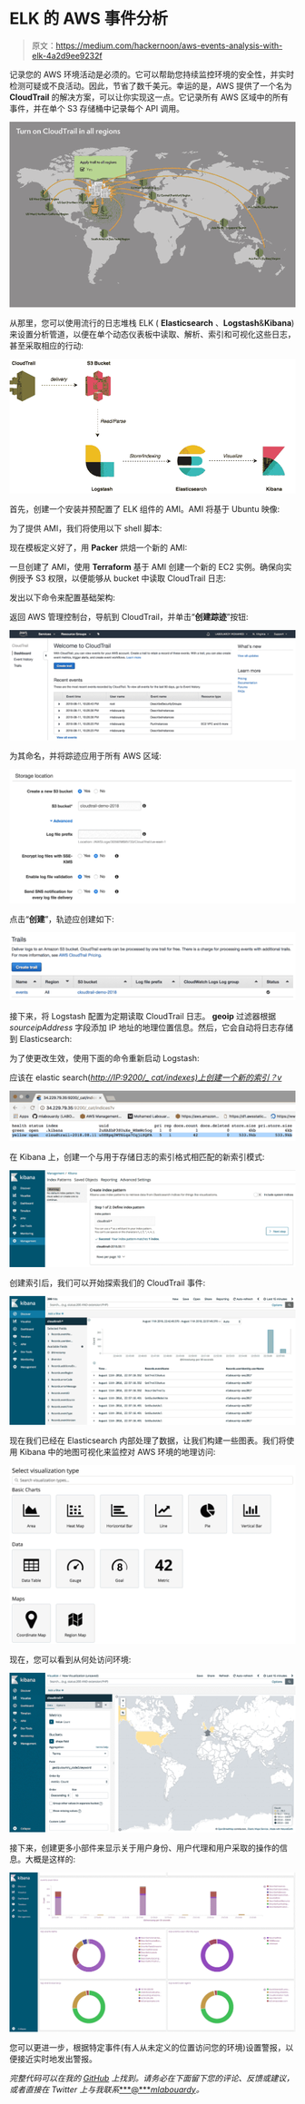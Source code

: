 # ELK 的 AWS 事件分析

> 原文：<https://medium.com/hackernoon/aws-events-analysis-with-elk-4a2d9ee9232f>

记录您的 AWS 环境活动是必须的。它可以帮助您持续监控环境的安全性，并实时检测可疑或不良活动。因此，节省了数千美元。幸运的是，AWS 提供了一个名为 **CloudTrail** 的解决方案，可以让你实现这一点。它记录所有 AWS 区域中的所有事件，并在单个 S3 存储桶中记录每个 API 调用。

![](img/0b8b9c40a4a98a188436d87289ef33e9.png)

从那里，您可以使用流行的日志堆栈 ELK ( **Elasticsearch** 、**Logstash**&**Kibana**)来设置分析管道，以便在单个动态仪表板中读取、解析、索引和可视化这些日志，甚至采取相应的行动:

![](img/d18e4af02b2675154e18746264d814ef.png)

首先，创建一个安装并预配置了 ELK 组件的 AMI。AMI 将基于 Ubuntu 映像:

为了提供 AMI，我们将使用以下 shell 脚本:

现在模板定义好了，用 **Packer** 烘焙一个新的 AMI:

一旦创建了 AMI，使用 **Terraform** 基于 AMI 创建一个新的 EC2 实例。确保向实例授予 S3 权限，以便能够从 bucket 中读取 CloudTrail 日志:

发出以下命令来配置基础架构:

返回 AWS 管理控制台，导航到 CloudTrail，并单击“**创建踪迹**”按钮:

![](img/252341bc01daca8f316692cb5e058d15.png)

为其命名，并将踪迹应用于所有 AWS 区域:

![](img/ea3465914868465c6ef76403f84821e2.png)

点击“**创建**”，轨迹应创建如下:

![](img/6e27b6a22a03c599cd78015f17a68d2f.png)

接下来，将 Logstash 配置为定期读取 CloudTrail 日志。 **geoip** 过滤器根据 *sourceipAddress* 字段添加 IP 地址的地理位置信息。然后，它会自动将日志存储到 Elasticsearch:

为了使更改生效，使用下面的命令重新启动 Logstash:

应该在 elastic search([*http://IP:9200/_ cat/indexes)上创建一个新的索引？v*](http://ip:9200/_cat/indices?v)

![](img/db92d42d1464509dc898d536ee17bfa5.png)

在 Kibana 上，创建一个与用于存储日志的索引格式相匹配的新索引模式:

![](img/eb6b79112d61f7803d7b441cb7742bcf.png)

创建索引后，我们可以开始探索我们的 CloudTrail 事件:

![](img/9138f3d97b9fc83ebe347729b31c38bd.png)

现在我们已经在 Elasticsearch 内部处理了数据，让我们构建一些图表。我们将使用 Kibana 中的地图可视化来监控对 AWS 环境的地理访问:

![](img/d340517fb3156d7c1702ba852ab72e9a.png)

现在，您可以看到从何处访问环境:

![](img/dc41872a9c5491b00fb44e14ba77097c.png)

接下来，创建更多小部件来显示关于用户身份、用户代理和用户采取的操作的信息。大概是这样的:

![](img/02e02036ade71406612f56e908ab6acf.png)

您可以更进一步，根据特定事件(有人从未定义的位置访问您的环境)设置警报，以便接近实时地发出警报。

*完整代码可以在我的* [*GitHub*](https://github.com/mlabouardy/lambda-oneshot-container) *上找到。请务必在下面留下您的评论、反馈或建议，或者直接在 Twitter 上与我联系*[***@****mlabouardy*](https://twitter.com/mlabouardy)*。*